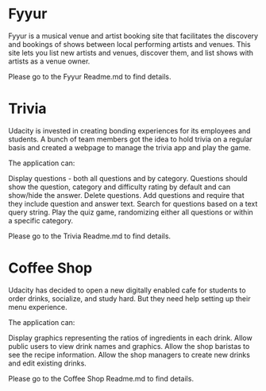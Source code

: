 # Fyyur


Fyyur is a musical venue and artist booking site that facilitates the discovery and bookings of shows between local performing artists and venues. 
This site lets you list new artists and venues, discover them, and list shows with artists as a venue owner.

Please go to the Fyyur Readme.md to find details.



# Trivia

Udacity is invested in creating bonding experiences for its employees and students. A bunch of team members got the idea to hold trivia 
on a regular basis and created a webpage to manage the trivia app and play the game.

The application can:

Display questions - both all questions and by category. Questions should show the question, category and difficulty rating by default and can show/hide the answer.
Delete questions.
Add questions and require that they include question and answer text.
Search for questions based on a text query string.
Play the quiz game, randomizing either all questions or within a specific category.

Please go to the Trivia Readme.md to find details.



# Coffee Shop

Udacity has decided to open a new digitally enabled cafe for students to order drinks, socialize, and study hard. 
But they need help setting up their menu experience.

The application can:

Display graphics representing the ratios of ingredients in each drink.
Allow public users to view drink names and graphics.
Allow the shop baristas to see the recipe information.
Allow the shop managers to create new drinks and edit existing drinks.


Please go to the Coffee Shop Readme.md to find details.

